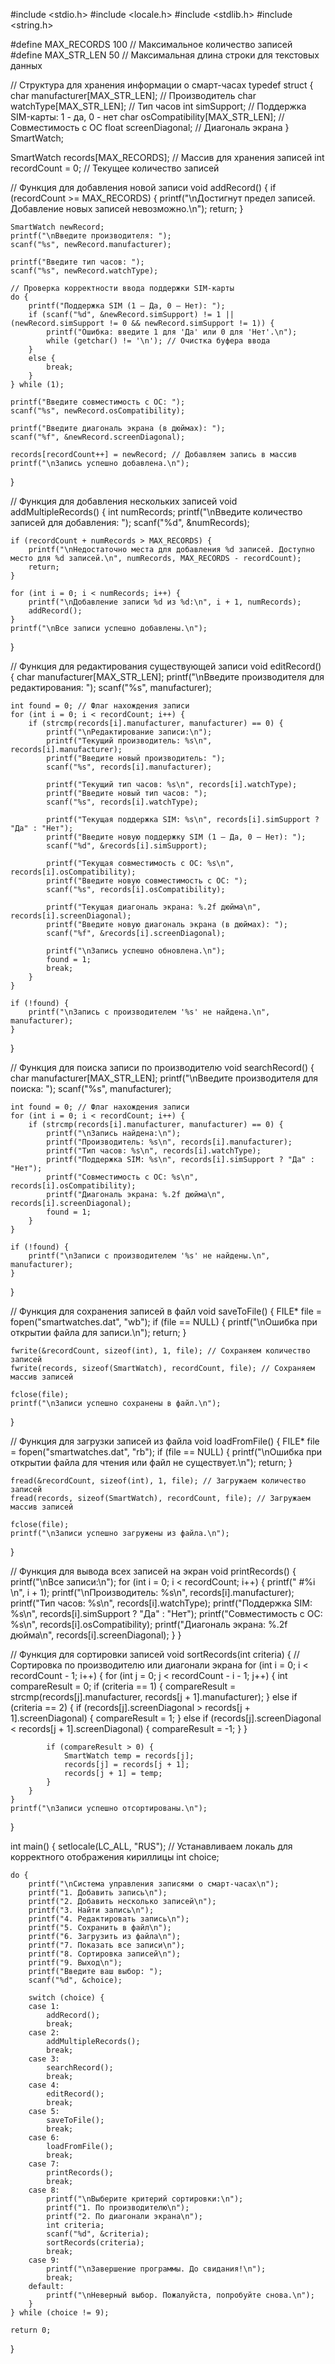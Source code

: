 #include <stdio.h>
#include <locale.h>
#include <stdlib.h>
#include <string.h>

#define MAX_RECORDS 100 // Максимальное количество записей
#define MAX_STR_LEN 50 // Максимальная длина строки для текстовых данных

// Структура для хранения информации о смарт-часах
typedef struct {
    char manufacturer[MAX_STR_LEN]; // Производитель
    char watchType[MAX_STR_LEN]; // Тип часов
    int simSupport; // Поддержка SIM-карты: 1 - да, 0 - нет
    char osCompatibility[MAX_STR_LEN]; // Совместимость с ОС
    float screenDiagonal; // Диагональ экрана
} SmartWatch;

SmartWatch records[MAX_RECORDS]; // Массив для хранения записей
int recordCount = 0; // Текущее количество записей

// Функция для добавления новой записи
void addRecord() {
    if (recordCount >= MAX_RECORDS) {
        printf("\nДостигнут предел записей. Добавление новых записей невозможно.\n");
        return;
    }

    SmartWatch newRecord;
    printf("\nВведите производителя: ");
    scanf("%s", newRecord.manufacturer);

    printf("Введите тип часов: ");
    scanf("%s", newRecord.watchType);

    // Проверка корректности ввода поддержки SIM-карты
    do {
        printf("Поддержка SIM (1 — Да, 0 — Нет): ");
        if (scanf("%d", &newRecord.simSupport) != 1 || (newRecord.simSupport != 0 && newRecord.simSupport != 1)) {
            printf("Ошибка: введите 1 для 'Да' или 0 для 'Нет'.\n");
            while (getchar() != '\n'); // Очистка буфера ввода
        }
        else {
            break;
        }
    } while (1);

    printf("Введите совместимость с ОС: ");
    scanf("%s", newRecord.osCompatibility);

    printf("Введите диагональ экрана (в дюймах): ");
    scanf("%f", &newRecord.screenDiagonal);

    records[recordCount++] = newRecord; // Добавляем запись в массив
    printf("\nЗапись успешно добавлена.\n");
}

// Функция для добавления нескольких записей
void addMultipleRecords() {
    int numRecords;
    printf("\nВведите количество записей для добавления: ");
    scanf("%d", &numRecords);

    if (recordCount + numRecords > MAX_RECORDS) {
        printf("\nНедостаточно места для добавления %d записей. Доступно место для %d записей.\n", numRecords, MAX_RECORDS - recordCount);
        return;
    }

    for (int i = 0; i < numRecords; i++) {
        printf("\nДобавление записи %d из %d:\n", i + 1, numRecords);
        addRecord();
    }
    printf("\nВсе записи успешно добавлены.\n");
}

// Функция для редактирования существующей записи
void editRecord() {
    char manufacturer[MAX_STR_LEN];
    printf("\nВведите производителя для редактирования: ");
    scanf("%s", manufacturer);

    int found = 0; // Флаг нахождения записи
    for (int i = 0; i < recordCount; i++) {
        if (strcmp(records[i].manufacturer, manufacturer) == 0) {
            printf("\nРедактирование записи:\n");
            printf("Текущий производитель: %s\n", records[i].manufacturer);
            printf("Введите новый производитель: ");
            scanf("%s", records[i].manufacturer);

            printf("Текущий тип часов: %s\n", records[i].watchType);
            printf("Введите новый тип часов: ");
            scanf("%s", records[i].watchType);

            printf("Текущая поддержка SIM: %s\n", records[i].simSupport ? "Да" : "Нет");
            printf("Введите новую поддержку SIM (1 — Да, 0 — Нет): ");
            scanf("%d", &records[i].simSupport);

            printf("Текущая совместимость с ОС: %s\n", records[i].osCompatibility);
            printf("Введите новую совместимость с ОС: ");
            scanf("%s", records[i].osCompatibility);

            printf("Текущая диагональ экрана: %.2f дюйма\n", records[i].screenDiagonal);
            printf("Введите новую диагональ экрана (в дюймах): ");
            scanf("%f", &records[i].screenDiagonal);

            printf("\nЗапись успешно обновлена.\n");
            found = 1;
            break;
        }
    }

    if (!found) {
        printf("\nЗапись с производителем '%s' не найдена.\n", manufacturer);
    }
}

// Функция для поиска записи по производителю
void searchRecord() {
    char manufacturer[MAX_STR_LEN];
    printf("\nВведите производителя для поиска: ");
    scanf("%s", manufacturer);

    int found = 0; // Флаг нахождения записи
    for (int i = 0; i < recordCount; i++) {
        if (strcmp(records[i].manufacturer, manufacturer) == 0) {
            printf("\nЗапись найдена:\n");
            printf("Производитель: %s\n", records[i].manufacturer);
            printf("Тип часов: %s\n", records[i].watchType);
            printf("Поддержка SIM: %s\n", records[i].simSupport ? "Да" : "Нет");
            printf("Совместимость с ОС: %s\n", records[i].osCompatibility);
            printf("Диагональ экрана: %.2f дюйма\n", records[i].screenDiagonal);
            found = 1;
        }
    }

    if (!found) {
        printf("\nЗаписи с производителем '%s' не найдены.\n", manufacturer);
    }
}

// Функция для сохранения записей в файл
void saveToFile() {
    FILE* file = fopen("smartwatches.dat", "wb");
    if (file == NULL) {
        printf("\nОшибка при открытии файла для записи.\n");
        return;
    }

    fwrite(&recordCount, sizeof(int), 1, file); // Сохраняем количество записей
    fwrite(records, sizeof(SmartWatch), recordCount, file); // Сохраняем массив записей

    fclose(file);
    printf("\nЗаписи успешно сохранены в файл.\n");
}

// Функция для загрузки записей из файла
void loadFromFile() {
    FILE* file = fopen("smartwatches.dat", "rb");
    if (file == NULL) {
        printf("\nОшибка при открытии файла для чтения или файл не существует.\n");
        return;
    }

    fread(&recordCount, sizeof(int), 1, file); // Загружаем количество записей
    fread(records, sizeof(SmartWatch), recordCount, file); // Загружаем массив записей

    fclose(file);
    printf("\nЗаписи успешно загружены из файла.\n");
}

// Функция для вывода всех записей на экран
void printRecords() {
    printf("\nВсе записи:\n");
    for (int i = 0; i < recordCount; i++) {
        printf("            #%i        \n", i + 1);
        printf("\nПроизводитель: %s\n", records[i].manufacturer);
        printf("Тип часов: %s\n", records[i].watchType);
        printf("Поддержка SIM: %s\n", records[i].simSupport ? "Да" : "Нет");
        printf("Совместимость с ОС: %s\n", records[i].osCompatibility);
        printf("Диагональ экрана: %.2f дюйма\n", records[i].screenDiagonal);
    }
}

// Функция для сортировки записей
void sortRecords(int criteria) {
    // Сортировка по производителю или диагонали экрана
    for (int i = 0; i < recordCount - 1; i++) {
        for (int j = 0; j < recordCount - i - 1; j++) {
            int compareResult = 0;
            if (criteria == 1) {
                compareResult = strcmp(records[j].manufacturer, records[j + 1].manufacturer);
            }
            else if (criteria == 2) {
                if (records[j].screenDiagonal > records[j + 1].screenDiagonal) {
                    compareResult = 1;
                }
                else if (records[j].screenDiagonal < records[j + 1].screenDiagonal) {
                    compareResult = -1;
                }
            }

            if (compareResult > 0) {
                SmartWatch temp = records[j];
                records[j] = records[j + 1];
                records[j + 1] = temp;
            }
        }
    }
    printf("\nЗаписи успешно отсортированы.\n");
}

int main() {
    setlocale(LC_ALL, "RUS"); // Устанавливаем локаль для корректного отображения кириллицы
    int choice;

    do {
        printf("\nСистема управления записями о смарт-часах\n");
        printf("1. Добавить запись\n");
        printf("2. Добавить несколько записей\n");
        printf("3. Найти запись\n");
        printf("4. Редактировать запись\n");
        printf("5. Сохранить в файл\n");
        printf("6. Загрузить из файла\n");
        printf("7. Показать все записи\n");
        printf("8. Сортировка записей\n");
        printf("9. Выход\n");
        printf("Введите ваш выбор: ");
        scanf("%d", &choice);

        switch (choice) {
        case 1:
            addRecord();
            break;
        case 2:
            addMultipleRecords();
            break;
        case 3:
            searchRecord();
            break;
        case 4:
            editRecord();
            break;
        case 5:
            saveToFile();
            break;
        case 6:
            loadFromFile();
            break;
        case 7:
            printRecords();
            break;
        case 8:
            printf("\nВыберите критерий сортировки:\n");
            printf("1. По производителю\n");
            printf("2. По диагонали экрана\n");
            int criteria;
            scanf("%d", &criteria);
            sortRecords(criteria);
            break;
        case 9:
            printf("\nЗавершение программы. До свидания!\n");
            break;
        default:
            printf("\nНеверный выбор. Пожалуйста, попробуйте снова.\n");
        }
    } while (choice != 9);

    return 0;
}
